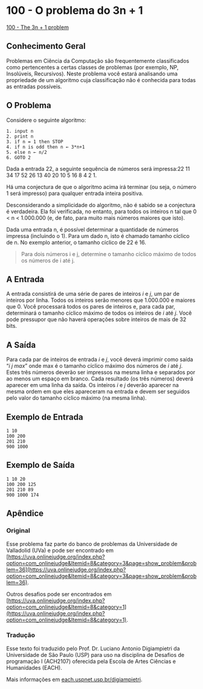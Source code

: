 # 100 - O problema do 3n + 1
[100 - The 3n + 1 problem](https://uva.onlinejudge.org/index.php?option=com_onlinejudge&Itemid=8&category=3&page=show_problem&problem=36)

## Conhecimento Geral
Problemas em Ciência da Computação são frequentemente classificados como pertencentes a certas classes
de problemas (por exemplo, NP, Insolúveis, Recursivos). Neste problema você estará analisando uma
propriedade de um algoritmo cuja classificação não é conhecida para todas as entradas possíveis.

## O Problema

Considere o seguinte algoritmo:
```
1. input n
2. print n
3. if n = 1 then STOP
4. if n is odd then n ← 3*n+1
5. else n ← n/2
6. GOTO 2
```

Dada a entrada 22, a seguinte sequência de números será impressa:22 11 34 17 52 26 13 40 20 10 5 16 8 4 2 1.

Há uma conjectura de que o algoritmo acima irá terminar (ou seja, o número 1 será impresso) para qualquer entrada inteira positiva.

Desconsiderando a simplicidade do algoritmo, não é sabido se a conjectura é verdadeira. Ela foi verificada, no entanto, para todos os inteiros n tal que 0 < n < 1.000.000 (e, de fato, para muito mais números maiores que isto).

Dada uma entrada n, é possível determinar a quantidade de números impressa (incluindo o 1). Para um dado n, isto é chamado tamanho cíclico de n. No exemplo anterior, o tamanho cíclico de 22 é 16.

>Para dois números i e j, determine o tamanho cíclico máximo de todos os números de i até j.

## A Entrada
A entrada consistirá de uma série de pares de inteiros _i_ e _j_, um par de inteiros por linha. Todos os inteiros serão menores que 1.000.000 e maiores que 0.
Você processará todos os pares de inteiros e, para cada par, determinará o tamanho cíclico máximo de todos os inteiros de _i_ até _j_.
Você pode pressupor que não haverá operações sobre inteiros de mais de 32 bits. 

## A Saída
Para cada par de inteiros de entrada _i_ e _j_, você deverá imprimir como saída “_i j max_” onde max é o tamanho cíclico máximo dos números de _i_ até _j_. Estes três números deverão ser impressos na mesma linha e
separados por ao menos um espaço em branco. Cada resultado (os três números) deverá aparecer em uma linha da saída. Os inteiros _i_ e _j_ deverão aparecer na mesma ordem em que eles apareceram na entrada e
devem ser seguidos pelo valor do tamanho cíclico máximo (na mesma linha).

## Exemplo de Entrada
```
1 10
100 200
201 210
900 1000
```

## Exemplo de Saída
```
1 10 20
100 200 125
201 210 89
900 1000 174
```

## Apêndice
### Original 
Esse problema faz parte do banco de problemas da Universidade de Valladolid (UVa) e pode ser encontrado em [https://uva.onlinejudge.org/index.php?option=com_onlinejudge&Itemid=8&category=3&page=show_problem&problem=36](https://uva.onlinejudge.org/index.php?option=com_onlinejudge&Itemid=8&category=3&page=show_problem&problem=36).

Outros desafios pode ser encontrados em [https://uva.onlinejudge.org/index.php?option=com_onlinejudge&Itemid=8&category=1](https://uva.onlinejudge.org/index.php?option=com_onlinejudge&Itemid=8&category=1).

### Tradução
Esse texto foi traduzido pelo Prof. Dr. Luciano Antonio Digiampietri da Universidade de São Paulo (USP) para uso na disciplina de Desafios de programação I (ACH2107) oferecida pela Escola de Artes Ciências e Humanidades (EACH).

Mais informações em [each.uspnet.usp.br/digiampietri](http://each.uspnet.usp.br/digiampietri/).

